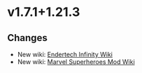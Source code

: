# v1.7.1+1.21.3

## Changes

- New wiki: [Endertech Infinity Wiki](https://endertechinfinity.wiki.gg/)
- New wiki: [Marvel Superheroes Mod Wiki](https://marvelsuperheroesmod.wiki.gg/)
